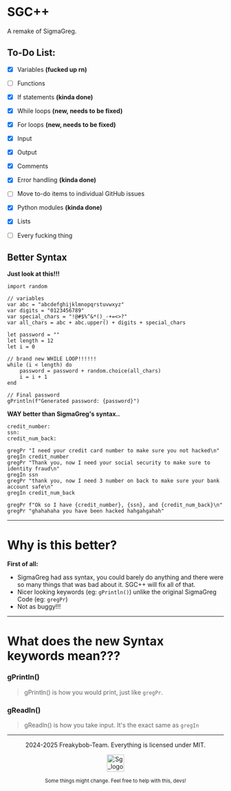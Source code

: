 # SGC++

A remake of SigmaGreg.

## To-Do List:

- [x] Variables **(fucked up rn)**
- [ ] Functions
- [x] If statements **(kinda done)**
- [x] While loops **(new, needs to be fixed)**
- [x] For loops   **(new, needs to be fixed)**
- [x] Input
- [x] Output
- [x] Comments
- [x] Error handling **(kinda done)**
- [ ] Move to-do items to individual GitHub issues <!-- grrr -->
- [x] Python modules **(kinda done)**
- [x] Lists 
- [ ] Every fucking thing


## Better Syntax
**Just look at this!!!**

```
import random

// variables
var abc = "abcdefghijklmnopqrstuvwxyz"
var digits = "0123456789"
var special_chars = "!@#$%^&*()_-+=<>?"
var all_chars = abc + abc.upper() + digits + special_chars

let password = ""
let length = 12
let i = 0

// brand new WHILE LOOP!!!!!!
while (i < length) do
    password = password + random.choice(all_chars)
    i = i + 1
end

// Final password
gPrintln(f"Generated password: {password}")
```

**WAY better than SigmaGreg's syntax..**

```
credit_number:
ssn:
credit_num_back:

gregPr "I need your credit card number to make sure you not hacked\n"
gregIn credit_number
gregPr "Thank you, now I need your social security to make sure to identity fraud\n"
gregIn ssn
gregPr "thank you, now I need 3 number on back to make sure your bank account safe\n"
gregIn credit_num_back

gregPr f"Ok so I have {credit_number}, {ssn}, and {credit_num_back}\n"
gregPr "ghahahaha you have been hacked hahgahgahah" 
```

---


# Why is this better?

  **First of all:**

  - SigmaGreg had ass syntax, you could barely do anything and there were so many things that was bad about it. SGC++ will fix all of that.
  - Nicer looking keywords (eg: ```gPrintln()```) unlike the original SigmaGreg Code (eg: ```gregPr```)
  - Not as buggy!!!

---

# What does the new Syntax keywords mean???

### gPrintln()
  > gPrintln() is how you would print, just like `gregPr`.
### gReadln()
  > gReadln() is how you take input. It's the exact same as `gregIn`

---

<p align="center">
  2024-2025 Freakybob-Team. Everything is licensed under MIT.
</p>
<p align="center">
<img src="src/sgc_file/logo.ico" width="40" height="40" alt="Sg_logo.png"/>

</p>


<p align=center>
    <small>Some things might change. Feel free to help with this, devs!</small>
</p>
